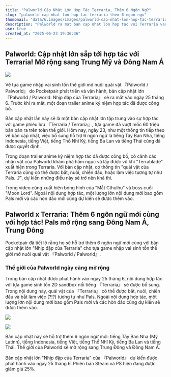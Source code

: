 ```yaml
---
title: "Palworld Cập Nhật Lớn Hợp Tác Terraria, Thêm 6 Ngôn Ngữ"
slug: "palworld-cap-nhat-lon-hop-tac-terraria-them-6-ngon-ngu"
thumbnail: "data/6.images/images/palworld-cap-nhat-lon-hop-tac-terraria-them-6-ngon-ngu.webp"
description: "Palworld ra mat ban cap nhat lon hop tac voi Terraria vao 25/6, them 6 ngon ngu moi gom tieng Viet, mo rong sang Dong Nam A va Trung Dong."
use: true
created_at: "2025-06-23 19:36:36"
---
```


## Palworld: Cập nhật lớn sắp tới hợp tác với Terraria! Mở rộng sang Trung Mỹ và Đông Nam Á

![](/images/20250623-00182800-otakulab-000-4-view.webp)

Về tựa game nhập vai sinh tồn thế giới mở nuôi quái vật 『Palworld / Palworld』 do Pocketpair phát triển và vận hành, bản cập nhật lớn 『Palworld / Palworld: Nhịp đập của Terraria』 sẽ ra mắt vào ngày 25 tháng 6. Trước khi ra mắt, một đoạn trailer anime kỷ niệm hợp tác đã được công bố.

Bản cập nhật lần này sẽ là một bản cập nhật lớn tập trung vào sự hợp tác với game phiêu lưu 『Terraria / Terraria』, tựa game đã vượt mốc 60 triệu bản bán ra trên toàn thế giới. Hôm nay, ngày 23, như một thông tin tiếp theo về bản cập nhật, việc bổ sung hỗ trợ 6 ngôn ngữ là tiếng Tây Ban Nha, tiếng Indonesia, tiếng Việt, tiếng Thổ Nhĩ Kỳ, tiếng Ba Lan và tiếng Thái cũng đã được quyết định.

Trong đoạn trailer anime kỷ niệm hợp tác đã được công bố, có cảnh các nhân vật của Palworld khám phá hầm ngục và lấy được vũ khí "Terrablade" xuất hiện trong Terraria. Với bản cập nhật, có thông tin "quái vật của Terraria cũng có thể được bắt, nuôi, chiến đấu, hoặc làm việc tương tự như Pals...?", dự kiến những điều này sẽ trở nên khả thi.

Trong video cũng xuất hiện bóng hình của "Mắt Cthulhu" và boss cuối "Moon Lord". Ngoài nội dung hợp tác, một lượng lớn nội dung mới bao gồm Pals mới và các hòn đảo mới cũng dự kiến sẽ được thêm vào.

## Palworld x Terraria: Thêm 6 ngôn ngữ mới cùng với hợp tác! Pals mở rộng sang Đông Nam Á, Trung Đông

Pocketpair đã tiết lộ rằng họ sẽ hỗ trợ thêm 6 ngôn ngữ mới cùng với bản cập nhật lớn "Nhịp đập của Terraria" cho tựa game nhập vai sinh tồn thế giới mở nuôi quái vật 『Palworld / Palworld』.

### Thế giới của Palworld ngày càng mở rộng

Trong bản cập nhật được phát hành vào ngày 25 tháng 6, nội dung hợp tác với tựa game sinh tồn 2D sandbox nổi tiếng 『Terraria』 sẽ được bổ sung. Trong nội dung này, quái vật của 『Terraria』 có thể được bắt, nuôi, chiến đấu và bắt làm việc (?!?) tương tự như Pals. Ngoài nội dung hợp tác, một lượng lớn nội dung mới bao gồm Pals mới và các hòn đảo cũng dự kiến sẽ được thêm vào.

![](/images/20250623-00000007-gamespav-000-1-view.webp)

![](/images/20250623-00000007-gamespav-001-1-view.webp)

Bản cập nhật này sẽ hỗ trợ thêm 6 ngôn ngữ mới: tiếng Tây Ban Nha (Mỹ Latinh), tiếng Indonesia, tiếng Việt, tiếng Thổ Nhĩ Kỳ, tiếng Ba Lan và tiếng Thái. Thế giới của Palworld sẽ mở rộng sang Trung Đông và Đông Nam Á.

Bản cập nhật lớn "Nhịp đập của Terraria" của 『Palworld』 dự kiến được phát hành vào ngày 25 tháng 6. Phiên bản Steam và PS hiện đang được giảm giá 25%.
